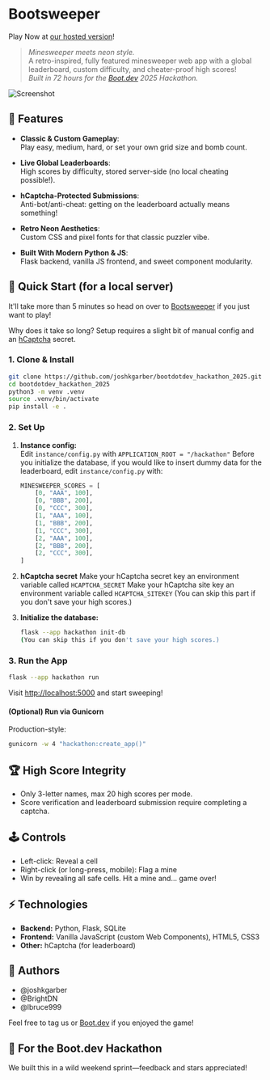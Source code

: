 # Bootsweeper

Play Now at [our hosted version](https://jkgarber.com/hackathon)!

> _Minesweeper meets neon style._  
> A retro-inspired, fully featured minesweeper web app with a global leaderboard, custom difficulty, and cheater-proof high scores!  
> _Built in 72 hours for the [Boot.dev](https://boot.dev/) 2025 Hackathon._  

![Screenshot](https://jkgarber.com/hackathon/static/screenshot.png)

## 🚀 Features

- **Classic & Custom Gameplay**:  
  Play easy, medium, hard, or set your own grid size and bomb count.

- **Live Global Leaderboards**:  
  High scores by difficulty, stored server-side (no local cheating possible!).

- **hCaptcha-Protected Submissions**:  
  Anti-bot/anti-cheat: getting on the leaderboard actually means something!

- **Retro Neon Aesthetics**:  
  Custom CSS and pixel fonts for that classic puzzler vibe.

- **Built With Modern Python & JS**:  
  Flask backend, vanilla JS frontend, and sweet component modularity.

## 🏁 Quick Start (for a local server)

It'll take more than 5 minutes so head on over to [Bootsweeper](https://jkgarber.com/hackathon) if you just want to play!

Why does it take so long? Setup requires a slight bit of manual config and an [hCaptcha](https://www.hcaptcha.com/) secret.

### 1. Clone & Install

```bash
git clone https://github.com/joshkgarber/bootdotdev_hackathon_2025.git
cd bootdotdev_hackathon_2025
python3 -m venv .venv
source .venv/bin/activate
pip install -e .
```

### 2. Set Up

1. **Instance config:**  
   Edit `instance/config.py` with `APPLICATION_ROOT = "/hackathon"`
   Before you initialize the database, if you would like to insert dummy data for the leaderboard, edit `instance/config.py` with:
   ```python
   MINESWEEPER_SCORES = [
       [0, "AAA", 100],
       [0, "BBB", 200],
       [0, "CCC", 300],
       [1, "AAA", 100],
       [1, "BBB", 200],
       [1, "CCC", 300],
       [2, "AAA", 100],
       [2, "BBB", 200],
       [2, "CCC", 300],
   ]
   ```

2. **hCaptcha secret**
   Make your hCaptcha secret key an environment variable called `HCAPTCHA_SECRET`
   Make your hCaptcha site key an environment variable called `HCAPTCHA_SITEKEY`
   (You can skip this part if you don't save your high scores.)

3. **Initialize the database:**
   ```bash
   flask --app hackathon init-db
   (You can skip this if you don't save your high scores.)
   ```

### 3. Run the App

```bash
flask --app hackathon run
```
Visit [http://localhost:5000](http://localhost:5000) and start sweeping!

#### (Optional) Run via Gunicorn
Production-style:
```bash
gunicorn -w 4 "hackathon:create_app()"
```

## 🏆 High Score Integrity

- Only 3-letter names, max 20 high scores per mode.
- Score verification and leaderboard submission require completing a captcha.

## 🕹️ Controls

- Left-click: Reveal a cell
- Right-click (or long-press, mobile): Flag a mine
- Win by revealing all safe cells. Hit a mine and... game over!

## ⚡ Technologies

- **Backend:** Python, Flask, SQLite
- **Frontend:** Vanilla JavaScript (custom Web Components), HTML5, CSS3
- **Other:** hCaptcha (for leaderboard)

## 👥 Authors

- @joshkgarber
- @BrightDN
- @lbruce999

Feel free to tag us or [Boot.dev](https://twitter.com/bootdotdev) if you enjoyed the game!

## 🎉 For the Boot.dev Hackathon

We built this in a wild weekend sprint—feedback and stars appreciated!  
